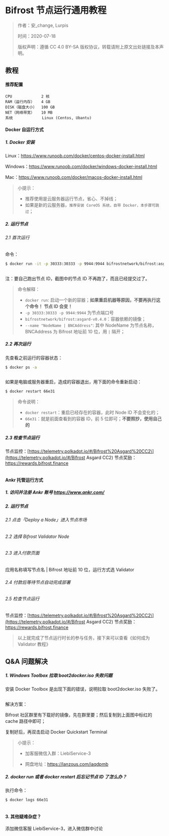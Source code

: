 # Bifrost 节点运行通用教程

> 作者：安_change, Lurpis
> 
> 时间：2020-07-18
> 
> 版权声明：遵循 CC 4.0 BY-SA 版权协议，转载请附上原文出处链接及本声明。

## 教程

#### 推荐配置

```
CPU             2 核
RAM（运行内存）   4 GB
DISK（磁盘大小）  100 GB
NET（网络带宽）   10 MB
系统             Linux (Centos, Ubantu)
```

#### Docker 自运行方式
##### 1. Docker 安装

Linux：https://www.runoob.com/docker/centos-docker-install.html

Windows：https://www.runoob.com/docker/windows-docker-install.html

Mac：https://www.runoob.com/docker/macos-docker-install.html

> 小提示：
> 
> - 推荐使用是云服务器运行节点，省心、不掉线；
> - 如果是新的云服务器，`推荐安装 CoreOS 系统，自带 Docker，本步骤可跳过`；

##### 2. 运行节点

###### 2.1 首次运行

命令：

```sh
$ docker run -it -p 30333:30333 -p 9944:9944 bifrostnetwork/bifrost:asgard-v0.4.0 --name "NodeName | BNCAddress" --rpc-cors all --unsafe-ws-external --validator
```

<img :src="$withBase('/zh/node-tutorials/node-tutorials-01.png')" alt="" />

注：要自己跑出节点 ID，截图中的节点 ID 不再跑了，而且已经提交过了。

> 命令解释：
> 
> - `docker run`: 启动一个新的容器；**如果重启机器等原因，不要再执行这个命令！ 节点 ID 会变！**
> - `-p 30333:30333 -p 9944:9944` 为节点端口号
> - `bifrostnetwork/bifrost:asgard-v0.4.0`：容器依赖的镜像；
> - `--name "NodeName | BNCAddress"`: 其中 NodeName 为节点名称，BNCAddress 为 Bifrost 地址前 10 位，用 `|` 隔开；

##### 2.2 再次运行

先查看之前运行的容器状态：

```sh
$ docker ps -a
```

<img :src="$withBase('/zh/node-tutorials/node-tutorials-02.png')" alt="" />

如果是电脑或服务器重启，造成的容器退出，用下面的命令重新启动：

```sh
$ docker restart 66e31
```

> 命令说明：
> 
> - `docker restart`：重启已经存在的容器，此时 Node ID 不会变化的；
> - `66e31`：就是前面查看到的容器 ID，前 5 位即可；**不要照抄，使用自己的**

##### 2.3 检查节点运行

节点监控：\[https://telemetry.polkadot.io/#/Bifrost%20Asgard%20CC2\](https://telemetry.polkadot.io/#/Bifrost Asgard CC2) 节点奖励：https://rewards.bifrost.finance

<img :src="$withBase('/zh/node-tutorials/node-tutorials-03.png')" alt="" />

#### Ankr 托管运行方式
##### 1. 访问并注册 Ankr 账号 https://www.ankr.com/
##### 2. 运行节点
###### 2.1 点击「Deploy a Node」进入节点市场
###### 2.2 选择 Bifrost Validator Node
###### 2.3 进入付款页面
应用名称填写节点名 | Bifrost 地址前 10 位，运行方式选 Validator

###### 2.4 付款后等待节点自动完成部署
###### 2.5 检查节点运行

节点监控：\[https://telemetry.polkadot.io/#/Bifrost%20Asgard%20CC2\](https://telemetry.polkadot.io/#/Bifrost Asgard CC2) 节点奖励：https://rewards.bifrost.finance

> 以上就完成了节点运行时长的参与任务，接下来可以查看《如何成为 Validator 教程》

## Q&A 问题解决
##### 1. Windows Toolbox 拉取 boot2docker.iso 失败问题

安装 Docker Toolbox 是出现下面的错误，说明拉取 boot2docker.iso 失败了。

<img :src="$withBase('/zh/node-tutorials/node-tutorials-04.png')" alt="" />

解决方案：

Bifrost 社区群里有下载好的镜像，先在群里要；然后复制到上面图中标红的 cache 路径中即可；

复制好后，再双击启动 Docker Quickstart Terminal

> 小提示：
> 
> - 加客服微信入群：LiebiService-3
> 
> - 网盘地址：https://lanzous.com/iaqdpmb

##### 2. docker run 或者 docker restart 后忘记节点 ID 了怎么办？

执行命令：

```sh
$ docker logs 66e31
```

<img :src="$withBase('/zh/node-tutorials/node-tutorials-05.png')" alt="" />

#### 3. 其他疑难杂症？

添加微信客服 LiebiService-3，进入微信群中讨论
